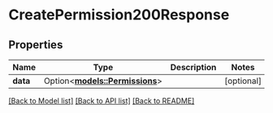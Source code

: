 # CreatePermission200Response

## Properties

Name | Type | Description | Notes
------------ | ------------- | ------------- | -------------
**data** | Option<[**models::Permissions**](Permissions.md)> |  | [optional]

[[Back to Model list]](../README.md#documentation-for-models) [[Back to API list]](../README.md#documentation-for-api-endpoints) [[Back to README]](../README.md)


